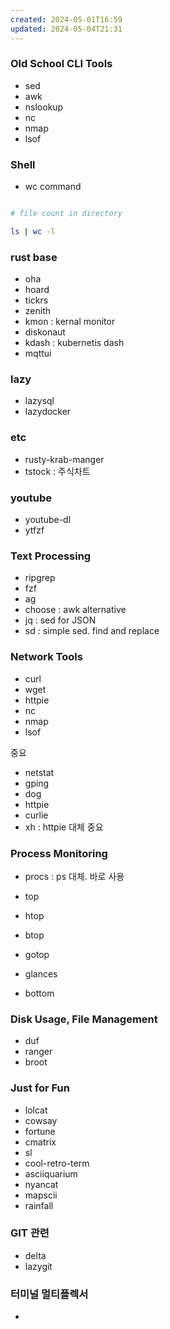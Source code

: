 ```yaml
---
created: 2024-05-01T16:59
updated: 2024-05-04T21:31
---
```

### Old School CLI Tools

- sed
- awk
- nslookup
- nc
- nmap
- lsof

### Shell

- wc command

```bash

# file count in directory

ls | wc -l


```

### rust base

- oha
- hoard
- tickrs
- zenith
- kmon : kernal monitor
- diskonaut
- kdash : kubernetis dash
- mqttui

### lazy

- lazysql
- lazydocker

### etc

- rusty-krab-manger 
- tstock : 주식차트
### youtube

- youtube-dl
- ytfzf

### Text Processing

- ripgrep
- fzf
- ag
- choose : awk alternative
- jq : sed for JSON
- sd : simple sed. find and replace

### Network Tools

- curl
- wget
- httpie
- nc
- nmap
- lsof

중요 

- netstat
- gping
- dog
- httpie
- curlie
- xh : httpie 대체 중요

### Process Monitoring
- procs : ps 대체. 바로 사용

- top
- htop
- btop
- gotop
- glances
- bottom

### Disk Usage, File Management

- duf
- ranger
- broot

### Just for Fun

- lolcat
- cowsay
- fortune
- cmatrix
- sl
- cool-retro-term
- asciiquarium
- nyancat
- mapscii
- rainfall

### GIT 관련

- delta
- lazygit

### 터미널 멀티플렉서

-
